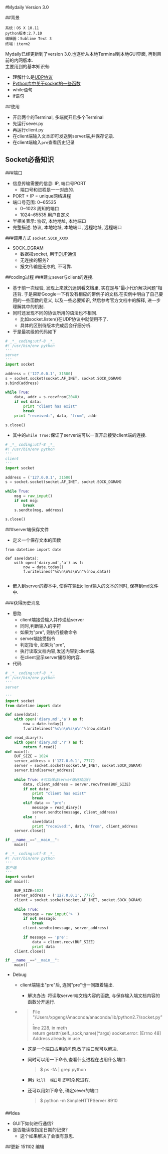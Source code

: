 #Mydaily Version 3.0

##背景

    系统：OS X 10.11
    python版本:2.7.10
    编辑器：Sublime Text 3
    终端：iterm2


Mydaily已经更新到了version 3.0,也逐步从本地Terminal到本地GUI界面, 再到目前的内网版本.  
主要用到的基本知识有:  

- 理解什么是[UDP协议](https://en.wikipedia.org/wiki/User_Datagram_Protocol)  
- [Python库中关于socket的一些函数](https://docs.python.org/2.7/library/socket.html)
- while语句
- if语句

##使用
- 开启两个的Terminal, 多端就开启多个Terminal
- 先运行sever.py
- 再运行client.py
- 在client端输入文本即可发送到server端,并保存记录.
- 在client端输入`pre`查看历史记录

## Socket必备知识
###端口
- 信息传输需要的信息: IP, 端口号PORT
   - 端口号和进程是一一对应的.
- PORT + IP = unique网络进程
- 端口号范围: 0~65535
   - 0~1023 周知的端口
   - 1024~65535 用户自定义
- 半相关表示: 协议, 本地地址, 本地端口
- 完整描述: 协议, 本地地址, 本地端口, 远程地址, 远程端口


###调用方式
 `socket.SOCK_XXXX`
 
 - SOCK_DGRAM
    - 数据报socket, 用于[DUP通信]()
    - 无连接的服务?
    - 报文传输是无序的, 不可靠.

##coding过程
###建立sever与client的连接.
- 基于前一次经验, 发现上来就沉迷到看文档里, 实在是与"最小代价解决问题"相违背. 于是果断Google一下有没有相应的带例子的文档.在实例中明白了自己要用的一些函数的意义, 以及一些必要知识, 然后参考官方文档中的解释, 进一步理解其中的机制.
- 同时还发现不同的协议所用的语法也不相同.
   - 比如socket.listen()在UDP协议中就使用不了.
   - 具体的区别待版本完成后会仔细分析.
- 于是最初级的代码如下  

```python  
# _*_ coding:utf-8 _*_
#! /usr/bin/env python
'''
server
'''
import socket  
  
address = ('127.0.0.1', 31500)  
s = socket.socket(socket.AF_INET, socket.SOCK_DGRAM)  
s.bind(address)  
  
while True:  
    data, addr = s.recvfrom(2048)  
    if not data:  
        print "client has exist"  
        break  
    print "received:", data, "from", addr  
  
s.close()  
``` 
- 其中的`while True:`保证了server端可以一直开启接受client端的连接.

```python
# _*_ coding:utf-8 _*_
#! /usr/bin/env python
'''
client
'''
import socket  
  
address = ('127.0.0.1', 31500)  
s = socket.socket(socket.AF_INET, socket.SOCK_DGRAM)  
  
while True:  
    msg = raw_input()  
    if not msg:  
        break  
    s.sendto(msg, address)  
  
s.close()
```
###server端保存文件
- 定义一个保存文本的函数

```
from datetime import date

def save(data):
    with open('dairy.md','a') as f:
	    now = date.today()
	    f.writelines("%s\n\n%s\n\n"%(now,data)) 
	    
```
- 嵌入到server的脚本中, 使得在输出client输入的文本的同时, 保存到md文件中.

###获得历史消息
- 思路
   - client端接受输入并传递给server
   - 同时,判断输入的字符
   - 如果为"pre", 则执行接收命令
   - server端接受指令
   - 判定指令, 如果为"pre", 
   - 执行读取文档内容,发送内容到client端.
   - 在client显示server储存的内容.
- 代码

```python
# _*_ coding:utf-8 _*_
#! /usr/bin/env python
'''
server

'''
import socket  
from datetime import date

def save(data):
    with open('diary.md','a') as f:
	    now = date.today()
	    f.writelines("%s\n\n%s\n\n"%(now,data)) 

def read_diary():
    with open('diary.md','r') as f:
        return f.read()
def main():
    BUF_SIZE = 1024  
    server_address = ('127.0.0.1', 7777)  
    server = socket.socket(socket.AF_INET, socket.SOCK_DGRAM)  
    server.bind(server_address)  
  
    while True: #可以保证server端连续运行 
        data, client_address = server.recvfrom(BUF_SIZE)  
        if not data:  
            print "client has exist"  
            break  
        elif data == "pre":        
            message = read_diary()
            server.sendto(message, client_address)    
        else :
            save(data)
            print "received:", data, "from", client_address    
    server.close()

if __name__=="__main__":
    main()  

``` 
```python
# _*_ coding:utf-8 _*_
#! /usr/bin/env python
'''
客户端
'''
import socket  
def main():

    BUF_SIZE=1024  
    server_address = ('127.0.0.1', 7777)  
    client = socket.socket(socket.AF_INET, socket.SOCK_DGRAM)  
  
    while True:  
        message = raw_input('> ')  
        if not message:  
            break  
        client.sendto(message, server_address)  
    
        if message == 'pre':
    	    data = client.recv(BUF_SIZE)
    	    print data
    client.close()

if __name__=="__main__":
    main()  
```

- Debug
   - client端输出"pre"后, 连同"pre"也一同跟着输出.
      - 解决办法: 将读取server端文档内容的函数, 与保存输入端文档内容的函数分开运行.

   - > File "/Users/xpgeng/Anaconda/anaconda/lib/python2.7/socket.py",        
     > line 228, in meth  
     > return getattr(self._sock,name)(*args)
socket.error: [Errno 48] Address already in use  

       - 这是一个端口占用的问题.改了端口就可以解决.
       - 同时可以用一下命令,查看什么进程在占用什么端口.
        
          > $ ps -fA | grep python 
       
       - 用`$ kill  端口号` 即可杀死进程.
       - 还可以用如下命令, 确定sever的端口
          > $ python -m SimpleHTTPServer 8910
###


##Idea
- GUI下如何进行通信?
- 是否能读取指定日期的记录?
   - 这个如果解决了会很有意思.

##更新
151102  编辑 
